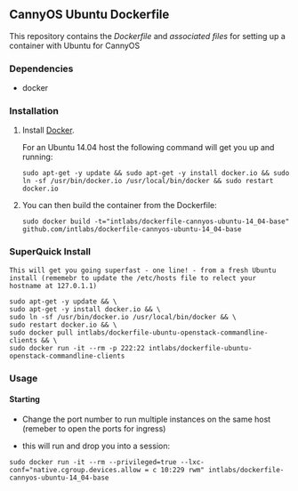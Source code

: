 ## CannyOS Ubuntu Dockerfile


This repository contains the *Dockerfile* and *associated files* for setting up a container with Ubuntu for CannyOS

### Dependencies

* docker


### Installation

1. Install [Docker](https://www.docker.io/).

	For an Ubuntu 14.04 host the following command will get you up and running:

	`sudo apt-get -y update && sudo apt-get -y install docker.io && sudo ln -sf /usr/bin/docker.io /usr/local/bin/docker && sudo restart docker.io`

2. You can then build the container from the Dockerfile:

	`sudo docker build -t="intlabs/dockerfile-cannyos-ubuntu-14_04-base" github.com/intlabs/dockerfile-cannyos-ubuntu-14_04-base`

### SuperQuick Install

	This will get you going superfast - one line! - from a fresh Ubuntu install (rememebr to update the /etc/hosts file to relect your hostname at 127.0.1.1)

	sudo apt-get -y update && \
	sudo apt-get -y install docker.io && \
	sudo ln -sf /usr/bin/docker.io /usr/local/bin/docker && \
	sudo restart docker.io && \
	sudo docker pull intlabs/dockerfile-ubuntu-openstack-commandline-clients && \
	sudo docker run -it --rm -p 222:22 intlabs/dockerfile-ubuntu-openstack-commandline-clients


### Usage

#### Starting

* Change the port number to run multiple instances on the same host (remeber to open the ports for ingress)

* this will run and drop you into a session:

`sudo docker run -it --rm --privileged=true --lxc-conf="native.cgroup.devices.allow = c 10:229 rwm" intlabs/dockerfile-cannyos-ubuntu-14_04-base`

